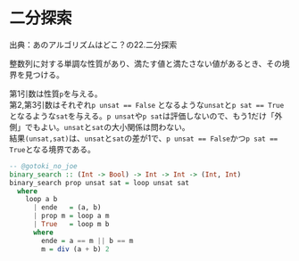# 二分探索

出典：あのアルゴリズムはどこ？の22.二分探索

整数列に対する単調な性質があり、満たす値と満たさない値があるとき、その境界を見つける。

第1引数は性質`p`を与える。  
第2,第3引数はそれぞれ`p unsat == False` となるような`unsat`と`p sat == True`となるような`sat`を与える。`p unsat`や`p sat`は評価しないので、もう1だけ「外側」でもよい。`unsat`と`sat`の大小関係は問わない。  
結果`(unsat,sat)`は、`unsat`と`sat`の差が1で、`p unsat == False`かつ`p sat == True`となる境界である。

```haskell
-- @gotoki_no_joe
binary_search :: (Int -> Bool) -> Int -> Int -> (Int, Int)
binary_search prop unsat sat = loop unsat sat
  where
    loop a b
      | ende   = (a, b)
      | prop m = loop a m
      | True   = loop m b
      where
        ende = a == m || b == m 
        m = div (a + b) 2
```

